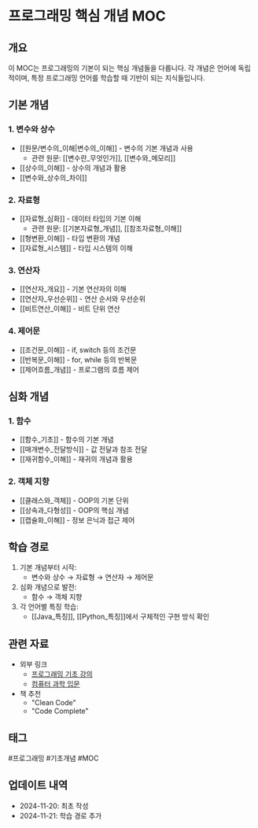 # 프로그래밍 핵심 개념 MOC

## 개요
이 MOC는 프로그래밍의 기본이 되는 핵심 개념들을 다룹니다. 각 개념은 언어에 독립적이며, 특정 프로그래밍 언어를 학습할 때 기반이 되는 지식들입니다.

## 기본 개념
### 1. 변수와 상수
- [[원문/변수의_이해|변수의_이해]] - 변수의 기본 개념과 사용
  - 관련 원문: [[변수란_무엇인가]], [[변수와_메모리]]
- [[상수의_이해]] - 상수의 개념과 활용
- [[변수와_상수의_차이]]

### 2. 자료형
- [[자료형_심화]] - 데이터 타입의 기본 이해
  - 관련 원문: [[기본자료형_개념]], [[참조자료형_이해]]
- [[형변환_이해]] - 타입 변환의 개념
- [[자료형_시스템]] - 타입 시스템의 이해

### 3. 연산자
- [[연산자_개요]] - 기본 연산자의 이해
- [[연산자_우선순위]] - 연산 순서와 우선순위
- [[비트연산_이해]] - 비트 단위 연산

### 4. 제어문
- [[조건문_이해]] - if, switch 등의 조건문
- [[반복문_이해]] - for, while 등의 반복문
- [[제어흐름_개념]] - 프로그램의 흐름 제어

## 심화 개념
### 1. 함수
- [[함수_기초]] - 함수의 기본 개념
- [[매개변수_전달방식]] - 값 전달과 참조 전달
- [[재귀함수_이해]] - 재귀의 개념과 활용

### 2. 객체 지향
- [[클래스와_객체]] - OOP의 기본 단위
- [[상속과_다형성]] - OOP의 핵심 개념
- [[캡슐화_이해]] - 정보 은닉과 접근 제어

## 학습 경로
1. 기본 개념부터 시작:
   - 변수와 상수 → 자료형 → 연산자 → 제어문
2. 심화 개념으로 발전:
   - 함수 → 객체 지향
3. 각 언어별 특징 학습:
   - [[Java_특징]], [[Python_특징]]에서 구체적인 구현 방식 확인

## 관련 자료
- 외부 링크
  - [프로그래밍 기초 강의](https://example.com)
  - [컴퓨터 과학 입문](https://example.com)
- 책 추천
  - "Clean Code"
  - "Code Complete"

## 태그
#프로그래밍 #기초개념 #MOC

## 업데이트 내역
- 2024-11-20: 최초 작성
- 2024-11-21: 학습 경로 추가 